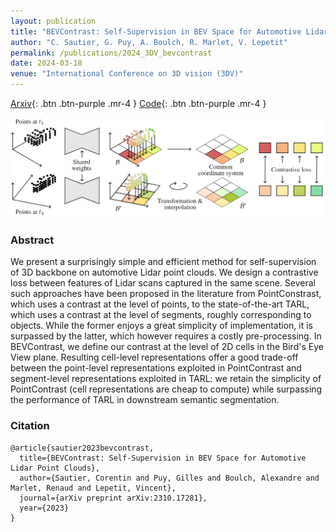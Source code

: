 ```yaml
---
layout: publication
title: "BEVContrast: Self-Supervision in BEV Space for Automotive Lidar Point Clouds"
author: "C. Sautier, G. Puy, A. Boulch, R. Marlet, V. Lepetit"
permalink: /publications/2024_3DV_bevcontrast
date: 2024-03-18
venue: "International Conference on 3D vision (3DV)"
---
```


[Arxiv](https://arxiv.org/abs/2310.17281){: .btn .btn-purple .mr-4 }
[Code](https://github.com/valeoai/BEVContrast){: .btn .btn-purple .mr-4 }


![BEVContrast teaser](/images/publications/2024_3DV_bevcontrast/teaser.png)


### Abstract

We present a surprisingly simple and efficient method for self-supervision of 3D backbone on automotive Lidar point clouds. We design a contrastive loss between features of Lidar scans captured in the same scene. Several such approaches have been proposed in the literature from PointConstrast, which uses a contrast at the level of points, to the state-of-the-art TARL, which uses a contrast at the level of segments, roughly corresponding to objects. While the former enjoys a great simplicity of implementation, it is surpassed by the latter, which however requires a costly pre-processing. In BEVContrast, we define our contrast at the level of 2D cells in the Bird's Eye View plane. Resulting cell-level representations offer a good trade-off between the point-level representations exploited in PointContrast and segment-level representations exploited in TARL: we retain the simplicity of PointContrast (cell representations are cheap to compute) while surpassing the performance of TARL in downstream semantic segmentation.


### Citation


```
@article{sautier2023bevcontrast,
  title={BEVContrast: Self-Supervision in BEV Space for Automotive Lidar Point Clouds},
  author={Sautier, Corentin and Puy, Gilles and Boulch, Alexandre and Marlet, Renaud and Lepetit, Vincent},
  journal={arXiv preprint arXiv:2310.17281},
  year={2023}
}
```